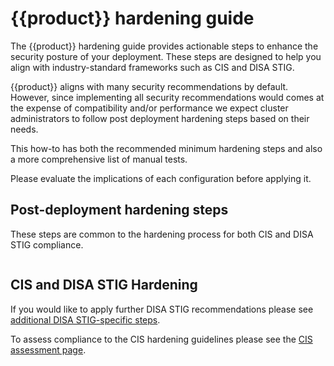 # {{product}} hardening guide

The {{product}} hardening guide provides actionable steps to enhance the
security posture of your deployment. These steps are designed to help you align
with industry-standard frameworks such as CIS and DISA STIG.

{{product}} aligns with many security recommendations by
default. However, since implementing all security recommendations
would comes at the expense of compatibility and/or performance we expect
cluster administrators to follow post deployment hardening steps based on their
needs.

This how-to has both the recommended minimum hardening steps and also a more
comprehensive list of manual tests.

Please evaluate the implications of each configuration before applying it.

## Post-deployment hardening steps

These steps are common to the hardening process for both CIS and DISA STIG
compliance.

```{include} ../../../_parts/common_hardening.md
```


## CIS and DISA STIG Hardening

If you would like to apply further DISA STIG recommendations please see
[additional DISA STIG-specific steps].

To assess compliance to the CIS hardening guidelines please see the [CIS
assessment page].

<!-- Links -->
[upstream instructions]:https://kubernetes.io/docs/tasks/debug/debug-cluster/audit/
[rate limits]:https://kubernetes.io/docs/reference/config-api/apiserver-eventratelimit.v1alpha1
[additional DISA STIG-specific steps]: disa-stig-assessment.md
[CIS assessment page]: cis-assessment.md
